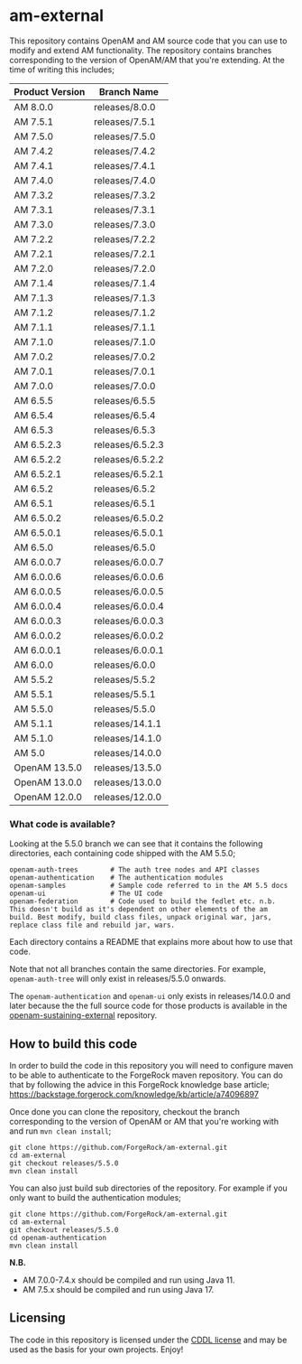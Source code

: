 <!--
The contents of this file are subject to the terms of the Common Development and Distribution License (the License). You may not use this file except in compliance with the License.

You can obtain a copy of the License at legal/CDDLv1.0.txt. See the License for the specific language governing permission and limitations under the License.
When distributing Covered Software, include this CDDL Header Notice in each file and include the License file at legal/CDDLv1.0.txt. If applicable, add the following below the CDDL Header, with the fields enclosed by brackets [] replaced by your own identifying information: "Portions copyright [year] [name of copyright owner]".

Copyright 2017-2025 ForgeRock AS.
-->

# am-external

This repository contains OpenAM and AM source code that you can use to modify and extend AM functionality. The repository contains branches corresponding to the version of OpenAM/AM that you're extending. At the time of writing this includes;


Product Version   |  Branch Name
------------------|-----------------
AM 8.0.0          |  releases/8.0.0
AM 7.5.1          |  releases/7.5.1
AM 7.5.0          |  releases/7.5.0
AM 7.4.2          |  releases/7.4.2
AM 7.4.1          |  releases/7.4.1
AM 7.4.0          |  releases/7.4.0
AM 7.3.2          |  releases/7.3.2
AM 7.3.1          |  releases/7.3.1
AM 7.3.0          |  releases/7.3.0
AM 7.2.2          |  releases/7.2.2
AM 7.2.1          |  releases/7.2.1
AM 7.2.0          |  releases/7.2.0
AM 7.1.4          |  releases/7.1.4
AM 7.1.3          |  releases/7.1.3
AM 7.1.2          |  releases/7.1.2
AM 7.1.1          |  releases/7.1.1
AM 7.1.0          |  releases/7.1.0
AM 7.0.2          |  releases/7.0.2
AM 7.0.1          |  releases/7.0.1
AM 7.0.0          |  releases/7.0.0
AM 6.5.5          |  releases/6.5.5
AM 6.5.4          |  releases/6.5.4
AM 6.5.3          |  releases/6.5.3
AM 6.5.2.3        |  releases/6.5.2.3
AM 6.5.2.2        |  releases/6.5.2.2
AM 6.5.2.1        |  releases/6.5.2.1
AM 6.5.2          |  releases/6.5.2
AM 6.5.1          |  releases/6.5.1
AM 6.5.0.2        |  releases/6.5.0.2
AM 6.5.0.1        |  releases/6.5.0.1
AM 6.5.0          |  releases/6.5.0
AM 6.0.0.7        |  releases/6.0.0.7
AM 6.0.0.6        |  releases/6.0.0.6
AM 6.0.0.5        |  releases/6.0.0.5
AM 6.0.0.4        |  releases/6.0.0.4
AM 6.0.0.3        |  releases/6.0.0.3
AM 6.0.0.2        |  releases/6.0.0.2
AM 6.0.0.1        |  releases/6.0.0.1
AM 6.0.0          |  releases/6.0.0
AM 5.5.2          |  releases/5.5.2
AM 5.5.1          |  releases/5.5.1
AM 5.5.0          |  releases/5.5.0
AM 5.1.1          |  releases/14.1.1  
AM 5.1.0          |  releases/14.1.0
AM 5.0            |  releases/14.0.0
OpenAM 13.5.0     |  releases/13.5.0
OpenAM 13.0.0     |  releases/13.0.0  
OpenAM 12.0.0     |  releases/12.0.0

### What code is available?

Looking at the 5.5.0 branch we can see that it contains the following directories, each containing code shipped with the AM 5.5.0;

```
openam-auth-trees        # The auth tree nodes and API classes  
openam-authentication    # The authentication modules  
openam-samples           # Sample code referred to in the AM 5.5 docs  
openam-ui                # The UI code   
openam-federation        # Code used to build the fedlet etc. n.b. This doesn't build as it's dependent on other elements of the am build. Best modify, build class files, unpack original war, jars, replace class file and rebuild jar, wars.
```

Each directory contains a README that explains more about how to use that code.

Note that not all branches contain the same directories. For example, `openam-auth-tree` will only exist in releases/5.5.0 onwards.

The `openam-authentication` and `openam-ui` only exists in releases/14.0.0 and later because the the full source code for those products is available in the [openam-sustaining-external](https://stash.forgerock.org/projects/OPENAM/repos/openam-sustaining-external/browse) repository.

## How to build this code

In order to build the code in this repository you will need to configure maven to be able to authenticate to the ForgeRock maven repository. You can do that by following the advice in this ForgeRock knowledge base article;
<https://backstage.forgerock.com/knowledge/kb/article/a74096897>

Once done you can clone the repository, checkout the branch corresponding to the version of OpenAM or AM that you're working with and run `mvn clean install`;

```
git clone https://github.com/ForgeRock/am-external.git
cd am-external
git checkout releases/5.5.0
mvn clean install
```
You can also just build sub directories of the repository. For example if you only want to build the authentication modules;

```
git clone https://github.com/ForgeRock/am-external.git
cd am-external
git checkout releases/5.5.0
cd openam-authentication
mvn clean install
```

**N.B.** 
  * AM 7.0.0-7.4.x should be compiled and run using Java 11.
  * AM 7.5.x should be compiled and run using Java 17.

## Licensing

The code in this repository is licensed under the [CDDL license](https://forum.forgerock.com/cddlv1-0/) and may be used as the basis for your own projects.
Enjoy!
